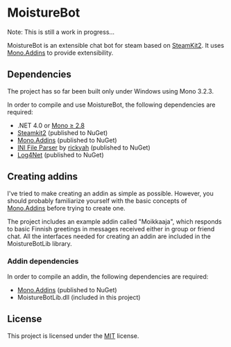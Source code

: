 # MoistureBot

Note: This is still a work in progress...

MoistureBot is an extensible chat bot for steam based on [SteamKit2](https://github.com/SteamRE/SteamKit). 
It uses [Mono.Addins](http://monoaddins.codeplex.com/) to provide extensibility.

## Dependencies

The project has so far been built only under Windows using Mono 3.2.3.

In order to compile and use MoistureBot, the following dependencies are required:

  - .NET 4.0 or [Mono ≥ 2.8](http://mono-project.com)
  - [Steamkit2](https://github.com/SteamRE/SteamKit) (published to NuGet)
  - [Mono.Addins](http://monoaddins.codeplex.com/) (published to NuGet)
  - [INI File Parser](https://github.com/rickyah/ini-parser) by [rickyah](https://github.com/rickyah) (published to NuGet)
  - [Log4Net](http://logging.apache.org/log4net/) (published to NuGet)
  
## Creating addins

I've tried to make creating an addin as simple as possible. However, you should
probably familiarize yourself with the basic concepts of
[Mono.Addins](http://monoaddins.codeplex.com/) before trying to create one.

The project includes an example addin called "Moikkaaja", which 
responds to basic Finnish greetings in messages received either in group or friend chat.
All the interfaces needed for creating an addin are included in the MoistureBotLib library.

### Addin dependencies

In order to compile an addin, the following dependencies are required:

  - [Mono.Addins](http://monoaddins.codeplex.com/) (published to NuGet)
  - MoistureBotLib.dll (included in this project)

## License

This project is licensed under the [MIT](http://opensource.org/licenses/MIT) license.